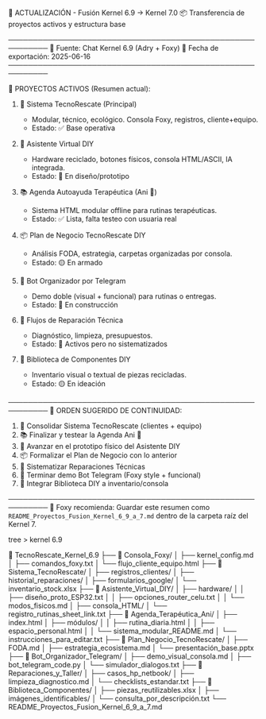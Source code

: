 🧠 ACTUALIZACIÓN - Fusión Kernel 6.9 → Kernel 7.0
📦 Transferencia de proyectos activos y estructura base

──────────────────────────────────────────────────────────
💾 Fuente: Chat Kernel 6.9 (Adry + Foxy)
📅 Fecha de exportación: 2025-06-16
──────────────────────────────────────────────────────────

🌱 PROYECTOS ACTIVOS (Resumen actual):

1. 🦊 Sistema TecnoRescate (Principal)
   - Modular, técnico, ecológico. Consola Foxy, registros, cliente+equipo.
   - Estado: ✅ Base operativa

2. 🔧 Asistente Virtual DIY
   - Hardware reciclado, botones físicos, consola HTML/ASCII, IA integrada.
   - Estado: 🔄 En diseño/prototipo

3. 📚 Agenda Autoayuda Terapéutica (Ani 🐰)
   - Sistema HTML modular offline para rutinas terapéuticas.
   - Estado: ✅ Lista, falta testeo con usuaria real

4. 📦 Plan de Negocio TecnoRescate DIY
   - Análisis FODA, estrategia, carpetas organizadas por consola.
   - Estado: 🟡 En armado

5. 🤖 Bot Organizador por Telegram
   - Demo doble (visual + funcional) para rutinas o entregas.
   - Estado: 🧪 En construcción

6. 🧪 Flujos de Reparación Técnica
   - Diagnóstico, limpieza, presupuestos.
   - Estado: 🔄 Activos pero no sistematizados

7. 📂 Biblioteca de Componentes DIY
   - Inventario visual o textual de piezas recicladas.
   - Estado: 🟡 En ideación

──────────────────────────────────────────────────────────
📌 ORDEN SUGERIDO DE CONTINUIDAD:

1. 🦊 Consolidar Sistema TecnoRescate (clientes + equipo)
2. 📚 Finalizar y testear la Agenda Ani 🐰
3. 🔧 Avanzar en el prototipo físico del Asistente DIY
4. 📦 Formalizar el Plan de Negocio con lo anterior
5. 🧪 Sistematizar Reparaciones Técnicas
6. 🤖 Terminar demo Bot Telegram (Foxy style + funcional)
7. 📂 Integrar Biblioteca DIY a inventario/consola

──────────────────────────────────────────────────────────
🦊 Foxy recomienda:
Guardar este resumen como `README_Proyectos_Fusion_Kernel_6_9_a_7.md` dentro de la carpeta raíz del Kernel 7.

tree > kernel 6.9

📂 TecnoRescate_Kernel_6.9
├── 🦊 Consola_Foxy/
│   ├── kernel_config.md
│   ├── comandos_foxy.txt
│   └── flujo_cliente_equipo.html
├── 📁 Sistema_TecnoRescate/
│   ├── registros_clientes/
│   ├── historial_reparaciones/
│   ├── formularios_google/
│   └── inventario_stock.xlsx
├── 📁 Asistente_Virtual_DIY/
│   ├── hardware/
│   │   ├── diseño_proto_ESP32.txt
│   │   ├── opciones_router_celu.txt
│   │   └── modos_fisicos.md
│   ├── consola_HTML/
│   └── registro_rutinas_sheet_link.txt
├── 📁 Agenda_Terapéutica_Ani/
│   ├── index.html
│   ├── módulos/
│   │   ├── rutina_diaria.html
│   │   ├── espacio_personal.html
│   │   └── sistema_modular_README.md
│   └── instrucciones_para_editar.txt
├── 📁 Plan_Negocio_TecnoRescate/
│   ├── FODA.md
│   ├── estrategia_ecosistema.md
│   └── presentación_base.pptx
├── 📁 Bot_Organizador_Telegram/
│   ├── demo_visual_consola.md
│   ├── bot_telegram_code.py
│   └── simulador_dialogos.txt
├── 📁 Reparaciones_y_Taller/
│   ├── casos_hp_netbook/
│   ├── limpieza_diagnostico.md
│   └── checklists_estandar.txt
├── 📁 Biblioteca_Componentes/
│   ├── piezas_reutilizables.xlsx
│   ├── imágenes_identificables/
│   └── consulta_por_descripción.txt
└── README_Proyectos_Fusion_Kernel_6_9_a_7.md
